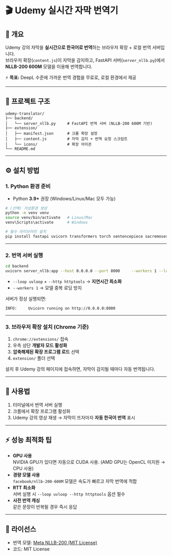 # 🎬 Udemy 실시간 자막 번역기

## 📌 개요
Udemy 강의 자막을 **실시간으로 한국어로 번역**하는 브라우저 확장 + 로컬 번역 서버입니다.  
브라우저 확장(`content.js`)이 자막을 감지하고, FastAPI 서버(`server_nllb.py`)에서 **NLLB-200 600M** 모델을 이용해 번역합니다.  

⚡ **목표:** DeepL 수준에 가까운 번역 경험을 무료로, 로컬 환경에서 제공

---

## 📂 프로젝트 구조
```
udemy-translator/
├── backend/
│   └── server_nllb.py     # FastAPI 번역 서버 (NLLB-200 600M 기반)
├── extension/
│   ├── manifest.json      # 크롬 확장 설정
│   ├── content.js         # 자막 감지 + 번역 요청 스크립트
│   └── icons/             # 확장 아이콘
└── README.md
```

---

## ⚙️ 설치 방법

### 1. Python 환경 준비
- Python **3.9+** 권장 (Windows/Linux/Mac 모두 가능)

```bash
# (선택) 가상환경 생성
python -m venv venv
source venv/bin/activate   # Linux/Mac
venv\Scripts\activate      # Windows

# 필수 라이브러리 설치
pip install fastapi uvicorn transformers torch sentencepiece sacremoses
```

---

### 2. 번역 서버 실행
```bash
cd backend
uvicorn server_nllb:app --host 0.0.0.0 --port 8000     --workers 1 --loop uvloop --http httptools
```

- `--loop uvloop` + `--http httptools` → **지연시간 최소화**
- `--workers 1` → 모델 중복 로딩 방지

서버가 정상 실행되면:
```
INFO:     Uvicorn running on http://0.0.0.0:8000
```

---

### 3. 브라우저 확장 설치 (Chrome 기준)

1. `chrome://extensions/` 접속  
2. 우측 상단 **개발자 모드 활성화**  
3. **압축해제된 확장 프로그램 로드** 선택  
4. `extension/` 폴더 선택  

설치 후 Udemy 강의 페이지에 접속하면, 자막이 감지될 때마다 자동 번역됩니다.

---

## 🔧 사용법
1. 터미널에서 번역 서버 실행  
2. 크롬에서 확장 프로그램 활성화  
3. Udemy 강의 영상 재생 → 자막이 뜨자마자 **자동 한국어 번역** 표시  

---

## ⚡ 성능 최적화 팁
- **GPU 사용**  
  NVIDIA GPU가 있다면 자동으로 CUDA 사용. (AMD GPU는 OpenCL 미지원 → CPU 사용)
- **경량 모델 사용**  
  `facebook/nllb-200-600M` 모델은 속도가 빠르고 자막 번역에 적합
- **RTT 최소화**  
  서버 실행 시 `--loop uvloop --http httptools` 옵션 필수
- **사전 번역 캐싱**  
  같은 문장이 반복될 경우 즉시 응답

---

## 📜 라이선스
- 번역 모델: [Meta NLLB-200 (MIT License)](https://github.com/facebookresearch/fairseq/tree/nllb)
- 코드: MIT License
